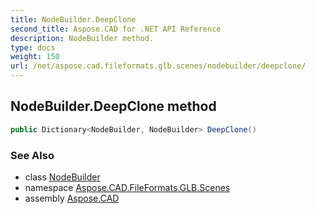 ```yaml
---
title: NodeBuilder.DeepClone
second_title: Aspose.CAD for .NET API Reference
description: NodeBuilder method. 
type: docs
weight: 150
url: /net/aspose.cad.fileformats.glb.scenes/nodebuilder/deepclone/
---
```

## NodeBuilder.DeepClone method

```csharp
public Dictionary<NodeBuilder, NodeBuilder> DeepClone()
```

### See Also

* class [NodeBuilder](../)
* namespace [Aspose.CAD.FileFormats.GLB.Scenes](../../nodebuilder/)
* assembly [Aspose.CAD](../../../)


